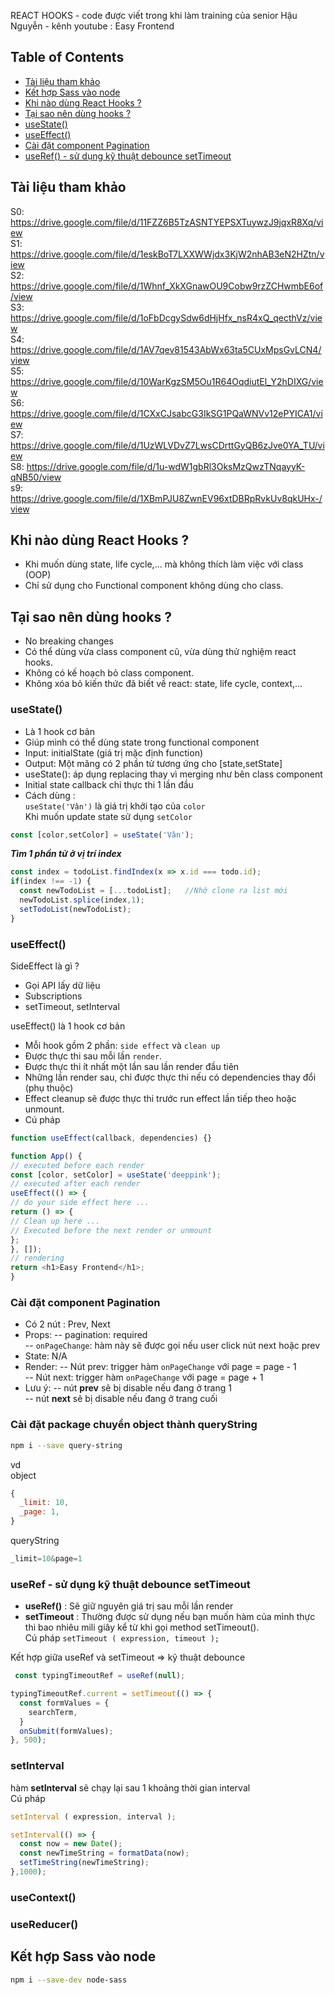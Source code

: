 REACT HOOKS - code được viết trong khi làm training của senior Hậu Nguyễn - kênh youtube : Easy Frontend<br>

## Table of Contents
- [Tài liệu tham khảo](#tài-liệu-tham-khảo)
- [Kết hợp Sass vào node](#kết-hợp-sass-vào-node)
- [Khi  nào dùng React Hooks ?](#khi--nào-dùng-react-hooks-)
- [Tại sao nên dùng hooks ?](#tại-sao-nên-dùng-hooks-)
- [useState()](#usestate)
- [useEffect()](#useeffect)
- [Cài đặt component Pagination](#cài-đặt-component-pagination)
- [useRef() - sử dụng kỹ thuật debounce setTimeout](#useref---sử-dụng-kỹ-thuật-debounce-settimeout)

## Tài liệu tham khảo
S0: https://drive.google.com/file/d/11FZZ6B5TzASNTYEPSXTuywzJ9jqxR8Xq/view <br>
S1: https://drive.google.com/file/d/1eskBoT7LXXWWjdx3KjW2nhAB3eN2HZtn/view <br>
S2: https://drive.google.com/file/d/1Whnf_XkXGnawOU9Cobw9rzZCHwmbE6of/view <br>
S3: https://drive.google.com/file/d/1oFbDcgySdw6dHjHfx_nsR4xQ_qecthVz/view <br>
S4: https://drive.google.com/file/d/1AV7qev81543AbWx63ta5CUxMpsGvLCN4/view <br>
S5: https://drive.google.com/file/d/10WarKgzSM5Ou1R64OqdiutEl_Y2hDIXG/view <br>
S6: https://drive.google.com/file/d/1CXxCJsabcG3IkSG1PQaWNVv12ePYICA1/view <br>
S7: https://drive.google.com/file/d/1UzWLVDvZ7LwsCDrttGyQB6zJve0YA_TU/view <br>
S8: https://drive.google.com/file/d/1u-wdW1gbRl3OksMzQwzTNqayyK-qNB50/view <br>
s9: https://drive.google.com/file/d/1XBmPJU8ZwnEV96xtDBRpRvkUv8qkUHx-/view <br>


## Khi  nào dùng React Hooks ?
- Khi muốn dùng state, life cycle,... mà không thích làm việc với class (OOP)
- Chỉ sử dụng cho Functional component không dùng cho class.
## Tại sao nên dùng hooks ?
- No breaking changes
- Có thể dùng vừa class component cũ, vừa dùng thử nghiệm react hooks.
- Không có kế hoạch bỏ class component.
- Không xóa bỏ kiến thức đã  biết về react: state, life cycle, context,...
### useState()
- Là 1 hook cơ bản
- Giúp mình có thể dùng state trong functional component
- Input: initialState (giá trị mặc định function)
- Output: Một mãng có 2 phần tử tương ứng cho [state,setState]
- useState(): áp dụng replacing thay vì merging như bên class component
- Initial state callback chỉ thực thi 1 lần đầu
- Cách dùng :<br>
`useState('Vân')` là giá trị khởi tạo của `color` <br>
Khi muốn update state sử dụng `setColor`
```js
const [color,setColor] = useState('Vân');
```

***Tìm 1 phần tử ở vị trí index***
```js
const index = todoList.findIndex(x => x.id === todo.id);
if(index !== -1) {
  const newTodoList = [...todoList];   //Nhớ clone ra list mới
  newTodoList.splice(index,1);
  setTodoList(newTodoList);
}
```

### useEffect()
SideEffect là gì ?
- Gọi API lấy dữ liệu
- Subscriptions
- setTimeout, setInterval<br>

useEffect() là 1 hook cơ bản <br>
- Mỗi hook gồm 2 phần: `side effect` và `clean up`
- Được thực thi sau mỗi lần `render`.
- Được thực thi ít nhất một lần sau lần render đầu tiên
- Những lần render sau, chỉ được thực thi nếu có dependencies thay đổi (phụ thuộc)
- Effect cleanup sẽ được thực thi trước run effect lần tiếp theo hoặc unmount.
- Cú pháp
```js
function useEffect(callback, dependencies) {}
```

```js
function App() {
// executed before each render
const [color, setColor] = useState('deeppink');
// executed after each render
useEffect(() => {
// do your side effect here ...
return () => {
// Clean up here ...
// Executed before the next render or unmount
};
}, []);
// rendering
return <h1>Easy Frontend</h1>;
}
```

### Cài đặt component Pagination
- Có 2 nút : Prev, Next
- Props:
 -- pagination: required<br>
 -- `onPageChange`: hàm này sẽ được gọi nếu user click nút next hoặc prev
- State: N/A
- Render:
 -- Nút prev: trigger hàm `onPageChange` với page = page - 1<br>
 -- Nút next: trigger hàm `onPageChange` với page = page + 1<br>
- Lưu ý: 
 -- nút **prev** sẽ bị disable nếu đang ở trang 1<br>
 -- nút **next** sẽ bị disable nếu đang ở trang cuối
### Cài đặt package chuyển object thành queryString
```sh
npm i --save query-string
```

vd<br>
object
```js
{
  _limit: 10,
  _page: 1,
}
```
queryString
```js
_limit=10&page=1
```

### useRef - sử dụng kỹ thuật debounce setTimeout
- **useRef()** : Sẽ giữ nguyên giá trị sau mỗi lần render
- **setTimeout** : Thường được sử dụng nếu bạn muốn hàm của mình thực thi bao nhiêu mili giây kể từ khi gọi method setTimeout(). <br>
Cú pháp `setTimeout ( expression, timeout );` <br>

Kết hợp giữa useRef và setTimeout => kỹ thuật debounce
```js
 const typingTimeoutRef = useRef(null);
```

```js
typingTimeoutRef.current = setTimeout(() => {
  const formValues = {
    searchTerm,
  }
  onSubmit(formValues);
}, 500);
```

### setInterval
hàm **setInterval** sẽ chạy lại sau 1 khoảng thời gian interval<br>
Cú pháp
```js
setInterval ( expression, interval );
```

```js
setInterval(() => {
  const now = new Date();
  const newTimeString = formatData(now);
  setTimeString(newTimeString);
},1000);
```

### useContext()
### useReducer()

## Kết hợp Sass vào node
```sh
npm i --save-dev node-sass
```